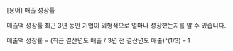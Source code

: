 [용어] 매출 성장률

매출액 성장률
최근 3년 동안 기업이 외형적으로 얼마나 성장했는지를 알 수 있습니다.

매출액 성장률 = (최근 결산년도 매출 / 3년 전 결산년도 매출)^(1/3) – 1
